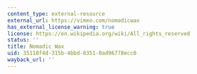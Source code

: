```yaml
---
content_type: external-resource
external_url: https://vimeo.com/nomadicwax
has_external_license_warning: true
license: https://en.wikipedia.org/wiki/All_rights_reserved
status: ''
title: Nomadic Wax
uid: 35118f4d-315b-4bbd-8351-0ad96778ecc0
wayback_url: ''
---
```

